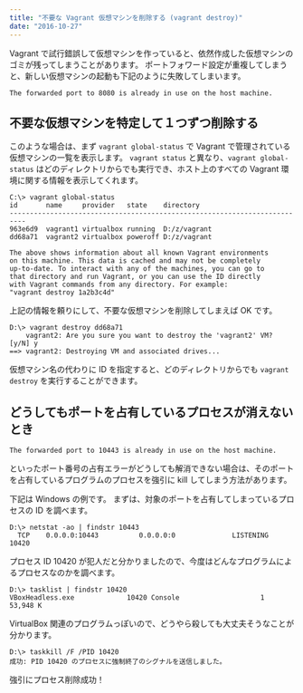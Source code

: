 ```yaml
---
title: "不要な Vagrant 仮想マシンを削除する (vagrant destroy)"
date: "2016-10-27"
---
```


Vagrant で試行錯誤して仮想マシンを作っていると、依然作成した仮想マシンのゴミが残ってしまうことがあります。
ポートフォワード設定が重複してしまうと、新しい仮想マシンの起動も下記のように失敗してしまいます。

```
The forwarded port to 8080 is already in use on the host machine.
```

不要な仮想マシンを特定して１つずつ削除する
----

このような場合は、まず `vagrant global-status` で Vagrant で管理されている仮想マシンの一覧を表示します。
`vagrant status` と異なり、`vagrant global-status` はどのディレクトリからでも実行でき、ホスト上のすべての Vagrant 環境に関する情報を表示してくれます。

```
C:\> vagrant global-status
id       name     provider   state    directory
--------------------------------------------------------------------------
963e6d9  vagrant1 virtualbox running  D:/z/vagrant
dd68a71  vagrant2 virtualbox poweroff D:/z/vagrant

The above shows information about all known Vagrant environments
on this machine. This data is cached and may not be completely
up-to-date. To interact with any of the machines, you can go to
that directory and run Vagrant, or you can use the ID directly
with Vagrant commands from any directory. For example:
"vagrant destroy 1a2b3c4d"
```

上記の情報を頼りにして、不要な仮想マシンを削除してしまえば OK です。

```
D:\> vagrant destroy dd68a71
    vagrant2: Are you sure you want to destroy the 'vagrant2' VM? [y/N] y
==> vagrant2: Destroying VM and associated drives...
```

仮想マシン名の代わりに ID を指定すると、どのディレクトリからでも `vagrant destroy` を実行することができます。


どうしてもポートを占有しているプロセスが消えないとき
----

```
The forwarded port to 10443 is already in use on the host machine.
```

といったポート番号の占有エラーがどうしても解消できない場合は、そのポートを占有しているプログラムのプロセスを強引に kill してしまう方法があります。

下記は Windows の例です。
まずは、対象のポートを占有してしまっているプロセスの ID を調べます。

```
D:\> netstat -ao | findstr 10443
  TCP    0.0.0.0:10443          0.0.0.0:0              LISTENING       10420
```

プロセス ID 10420 が犯人だと分かりましたので、今度はどんなプログラムによるプロセスなのかを調べます。

```
D:\> tasklist | findstr 10420
VBoxHeadless.exe             10420 Console                    1     53,948 K
```

VirtualBox 関連のプログラムっぽいので、どうやら殺しても大丈夫そうなことが分かります。

```
D:\> taskkill /F /PID 10420
成功: PID 10420 のプロセスに強制終了のシグナルを送信しました。
```

強引にプロセス削除成功！

